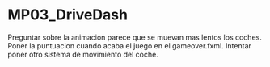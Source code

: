 # MP03_DriveDash
Preguntar sobre la animacion parece que se muevan mas lentos los coches.
Poner la puntuacion cuando acaba el juego en el gameover.fxml.
Intentar poner otro sistema de movimiento del coche.

